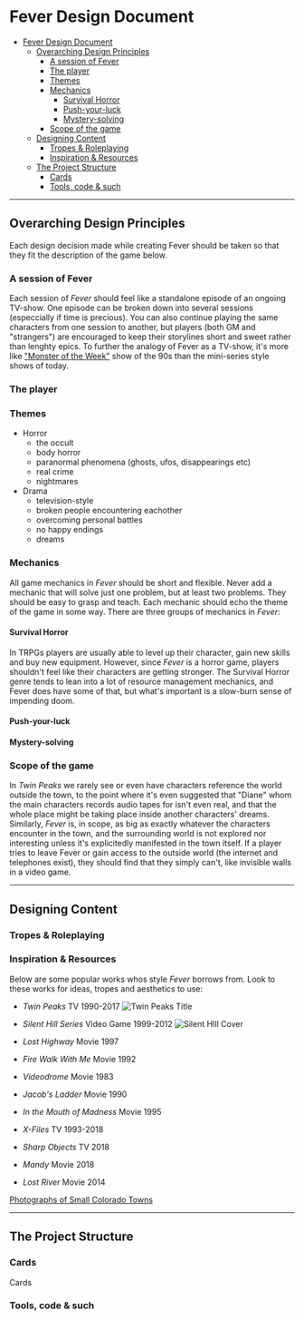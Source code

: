 # Fever Design Document

- [Fever Design Document](#fever-design-document)
  - [Overarching Design Principles](#overarching-design-principles)
    - [A session of Fever](#a-session-of-fever)
    - [The player](#the-player)
    - [Themes](#themes)
    - [Mechanics](#mechanics)
      - [Survival Horror](#survival-horror)
      - [Push-your-luck](#push-your-luck)
      - [Mystery-solving](#mystery-solving)
    - [Scope of the game](#scope-of-the-game)
  - [Designing Content](#designing-content)
    - [Tropes & Roleplaying](#tropes--roleplaying)
    - [Inspiration & Resources](#inspiration--resources)
  - [The Project Structure](#the-project-structure)
    - [Cards](#cards)
    - [Tools, code & such](#tools-code--such)

***

## Overarching Design Principles

Each design decision made while creating Fever should be taken so that they fit the description of the game below.

### A session of Fever

Each session of *Fever* should feel like a standalone episode of an ongoing TV-show. One episode can be broken down into several sessions (especcially if time is precious). You can also continue playing the same characters from one session to another, but players (both GM and "strangers") are encouraged to keep their storylines short and sweet rather than lenghty epics. To further the analogy of Fever as a TV-show, it's more like ["Monster of the Week"](https://tvtropes.org/pmwiki/pmwiki.php/Main/MonsterOfTheWeek) show of the 90s than the mini-series style shows of today.

### The player

### Themes

- Horror
  - the occult
  - body horror
  - paranormal phenomena (ghosts, ufos, disappearings etc)
  - real crime
  - nightmares
- Drama
  - television-style
  - broken people encountering eachother
  - overcoming personal battles
  - no happy endings
  - dreams

### Mechanics

All game mechanics in *Fever* should be short and flexible. Never add a mechanic that will solve just one problem, but at least two problems. They should be easy to grasp and teach. Each mechanic should echo the theme of the game in some way. There are three groups of mechanics in *Fever*:

#### Survival Horror

In TRPGs players are usually able to level up their character, gain new skills and buy new equipment. However, since *Fever* is a horror game, players shouldn't feel like their characters are getting stronger. The Survival Horror genre tends to lean into a lot of resource management mechanics, and Fever does have some of that, but what's important is a slow-burn sense of impending doom.

#### Push-your-luck

#### Mystery-solving

### Scope of the game

In *Twin Peaks* we rarely see or even have characters reference the world outside the town, to the point where it's even suggested that "Diane" whom the main characters records audio tapes for isn't even real, and that the whole place might be taking place inside another characters' dreams. Similarly, *Fever* is, in scope, as big as exactly whatever the characters encounter in the town, and the surrounding world is not explored nor interesting unless it's explicitedly manifested in the town itself. If a player tries to leave Fever or gain access to the outside world (the internet and telephones exist), they should find that they simply can't, like invisible walls in a video game.

***

## Designing Content

### Tropes & Roleplaying

### Inspiration & Resources

Below are some popular works whos style *Fever* borrows from. Look to these works for ideas, tropes and aesthetics to use:

- *Twin Peaks* TV 1990-2017 ![Twin Peaks Title](https://upload.wikimedia.org/wikipedia/en/e/ea/TwinPeaks_openingshotcredits.jpg "Twin Peaks Title")
- *Silent Hill Series* Video Game 1999-2012 ![Silent HIll Cover](https://upload.wikimedia.org/wikipedia/en/9/96/Silent_Hill_video_game_cover.png "Silent Hill Cover")

- *Lost Highway* Movie 1997
- *Fire Walk With Me* Movie 1992
- *Videodrome* Movie 1983
- *Jacob's Ladder* Movie 1990
- *In the Mouth of Madness* Movie 1995
- *X-Files* TV 1993-2018
- *Sharp Objects* TV 2018
- *Mandy* Movie 2018
- *Lost River* Movie 2014

[Photographs of Small Colorado Towns](http://www.city-data.com/city/Colorado3.html)

***

## The Project Structure

### Cards

Cards

### Tools, code & such
